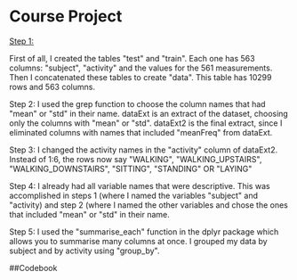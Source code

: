 # Course Project

<u>Step 1: </u>

First of all, I created the tables "test" and "train".
Each one has 563 columns: "subject", "activity" and the values for the 561 measurements.
Then I concatenated these tables to create "data". This table has 10299 rows and 563 columns.

Step 2:
I used the grep function to choose the column names that had "mean" or "std" in their name.
dataExt is an extract of the dataset, choosing only the columns with "mean" or "std".
dataExt2 is the final extract, since I eliminated columns with names that included "meanFreq" from dataExt.

Step 3:
I changed the activity names in the "activity" column of dataExt2. 
Instead of 1:6, the rows now say "WALKING", "WALKING_UPSTAIRS", "WALKING_DOWNSTAIRS", "SITTING", "STANDING" OR "LAYING"

Step 4:
I already had all variable names that were descriptive. This was accomplished in steps 1 (where I named the variables "subject" and "activity) and step 2 (where I named the other variables and chose the ones that included "mean" or "std" in their name.

Step 5:
I used the "summarise_each" function in the dplyr package which allows you to summarise many columns at once. I grouped my data by subject and by activity using "group_by". 

##Codebook







